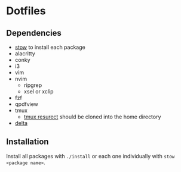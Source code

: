 # Dotfiles

## Dependencies

- [stow](https://www.gnu.org/software/stow/) to install each package
- alacritty
- conky
- i3
- vim
- nvim
    - ripgrep
    - xsel or xclip
- fzf
- qpdfview
- tmux
    - [tmux resurect](https://github.com/tmux-plugins/tmux-resurrect)
    should be cloned into the home directory
- [delta](https://github.com/dandavison/delta) 

## Installation

Install all packages with `./install` or each one individually with
`stow <package name>`.

